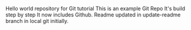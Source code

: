 Hello world repository for Git tutorial 
This is an example Git Repo 
It's build step by step 
It now includes Github.
Readme updated in update-readme branch in local git initially.
